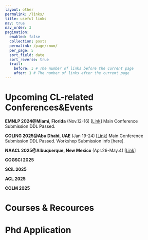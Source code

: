 ```yaml
---
layout: other
permalink: /links/
title: useful links
nav: true
nav_order: 3
pagination:
  enabled: false
  collection: posts
  permalink: /page/:num/
  per_page: 5
  sort_field: date
  sort_reverse: true
  trail:
    before: 3 # The number of links before the current page
    after: 1 # The number of links after the current page
---
```


# Upcoming CL-related Conferences&Events
**EMNLP 2024@Miami, Florida** (Nov.12-16) [[Link](https://2024.emnlp.org/)] Main Conference Submission DDL Passed.



**COLING 2025@Abu Dhabi, UAE** (Jan 19-24) [[Link](https://coling2025.org/)] Main Conference Submission DDL Passed. Workshop Submission info [here].

**NAACL 2025@Albuquerque, New Mexico** (Apr.29-May.4) [[Link](https://2025.naacl.org/)]

**COGSCI 2025**

**SCiL 2025**

**ACL 2025**

**COLM 2025**



# Courses & Recources


# Phd Application